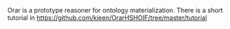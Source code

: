 Orar is a prototype reasoner for ontology materialization. 
There is a short tutorial in https://github.com/kieen/OrarHSHOIF/tree/master/tutorial


